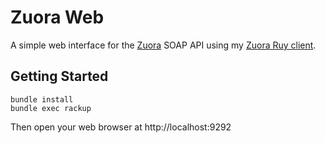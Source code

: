 Zuora Web
=========

A simple web interface for the [Zuora](https://www.zuora.com) SOAP API using
my [Zuora Ruy client](https://github.com/mickaelpham/zuora.git).

Getting Started
---------------

```
bundle install
bundle exec rackup
```

Then open your web browser at http://localhost:9292
